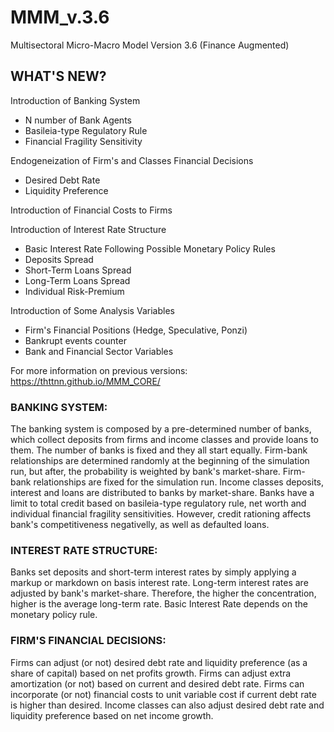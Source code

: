 # MMM_v.3.6
Multisectoral Micro-Macro Model Version 3.6 (Finance Augmented)

## WHAT'S NEW?

Introduction of Banking System
* N number of Bank Agents
* Basileia-type Regulatory Rule
* Financial Fragility Sensitivity

Endogeneization of Firm's and Classes Financial Decisions
* Desired Debt Rate
* Liquidity Preference

Introduction of Financial Costs to Firms

Introduction of Interest Rate Structure
* Basic Interest Rate Following Possible Monetary Policy Rules
* Deposits Spread
* Short-Term Loans Spread
* Long-Term Loans Spread
* Individual Risk-Premium

Introduction of Some Analysis Variables
* Firm's Financial Positions (Hedge, Speculative, Ponzi)
* Bankrupt events counter
* Bank and Financial Sector Variables

For more information on previous versions: <https://thttnn.github.io/MMM_CORE/>

### BANKING SYSTEM:
The banking system is composed by a pre-determined number of banks, which collect deposits from firms and income classes and provide loans to them. 
The number of banks is fixed and they all start equally.
Firm-bank relationships are determined randomly at the beginning of the simulation run, but after, the probability is weighted by bank's market-share.
Firm-bank relationships are fixed for the simulation run.
Income classes deposits, interest and loans are distributed to banks by market-share.
Banks have a limit to total credit based on basileia-type regulatory rule, net worth and individual financial fragility sensitivities.
However, credit rationing affects bank's competitiveness negativelly, as well as defaulted loans. 

### INTEREST RATE STRUCTURE:
Banks set deposits and short-term interest rates by simply applying a markup or markdown on basis interest rate.
Long-term interest rates are adjusted by bank's market-share. Therefore, the higher the concentration, higher is the average long-term rate.
Basic Interest Rate depends on the monetary policy rule.

### FIRM'S FINANCIAL DECISIONS:
Firms can adjust (or not) desired debt rate and liquidity preference (as a share of capital) based on net profits growth.
Firms can adjust extra amortization (or not) based on current and desired debt rate.
Firms can incorporate (or not) financial costs to unit variable cost if current debt rate is higher than desired.
Income classes can also adjust desired debt rate and liquidity preference based on net income growth.


